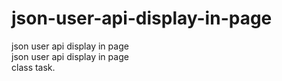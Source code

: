 # json-user-api-display-in-page
json user api display in page
<br>
json user api display in page
<br>
class task.
